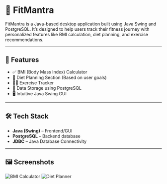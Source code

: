 # 💪 FitMantra

FitMantra is a Java-based desktop application built using Java Swing and PostgreSQL. It’s designed to help users track their fitness journey with personalized features like BMI calculation, diet planning, and exercise recommendations.

---

## 🚀 Features

- ✅ BMI (Body Mass Index) Calculator
- 🥗 Diet Planning Section (Based on user goals)
- 🏋️‍♀️ Exercise Tracker
- 💾 Data Storage using PostgreSQL
- 🖥️ Intuitive Java Swing GUI

---

## 🛠️ Tech Stack

- **Java (Swing)** – Frontend/GUI
- **PostgreSQL** – Backend database
- **JDBC** – Java Database Connectivity

---

## 🖼️ Screenshots


![BMI Calculator](screenshots/bmi-calculator.png)
![Diet Planner](screenshots/diet-planner.png)
